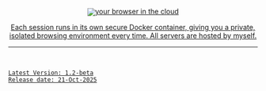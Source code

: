 <p align="center"><a href="https://browser.rueben.xyz"><img src="https://browser.rueben.xyz/icon.png" 
<h1 align="center">your browser in the cloud</h1>

<p align="center">Each session runs in its own secure Docker container, giving you a private, isolated browsing environment every time. All servers are hosted by myself.</p>
<hr>

</br>

```
Latest Version: 1.2-beta
Release date: 21-Oct-2025
```

